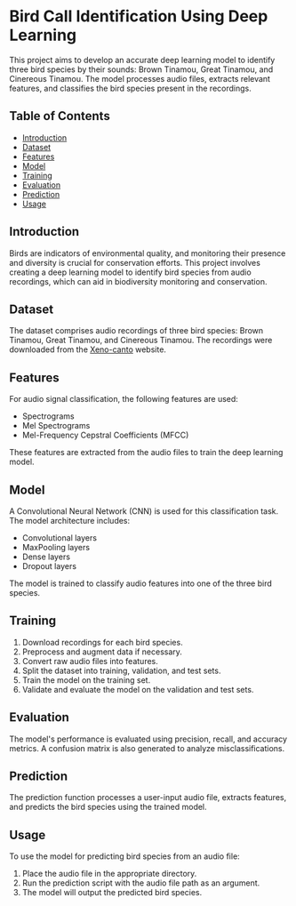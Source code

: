 # Bird Call Identification Using Deep Learning

This project aims to develop an accurate deep learning model to identify three bird species by their sounds: Brown Tinamou, Great Tinamou, and Cinereous Tinamou. The model processes audio files, extracts relevant features, and classifies the bird species present in the recordings.

## Table of Contents
- [Introduction](#introduction)
- [Dataset](#dataset)
- [Features](#features)
- [Model](#model)
- [Training](#training)
- [Evaluation](#evaluation)
- [Prediction](#prediction)
- [Usage](#usage)

## Introduction
Birds are indicators of environmental quality, and monitoring their presence and diversity is crucial for conservation efforts. This project involves creating a deep learning model to identify bird species from audio recordings, which can aid in biodiversity monitoring and conservation.

## Dataset
The dataset comprises audio recordings of three bird species: Brown Tinamou, Great Tinamou, and Cinereous Tinamou. The recordings were downloaded from the [Xeno-canto](https://xeno-canto.org/collection/species/all) website.

## Features
For audio signal classification, the following features are used:
- Spectrograms
- Mel Spectrograms
- Mel-Frequency Cepstral Coefficients (MFCC)

These features are extracted from the audio files to train the deep learning model.

## Model
A Convolutional Neural Network (CNN) is used for this classification task. The model architecture includes:
- Convolutional layers
- MaxPooling layers
- Dense layers
- Dropout layers

The model is trained to classify audio features into one of the three bird species.

## Training
1. Download recordings for each bird species.
2. Preprocess and augment data if necessary.
3. Convert raw audio files into features.
4. Split the dataset into training, validation, and test sets.
5. Train the model on the training set.
6. Validate and evaluate the model on the validation and test sets.

## Evaluation
The model's performance is evaluated using precision, recall, and accuracy metrics. A confusion matrix is also generated to analyze misclassifications.

## Prediction
The prediction function processes a user-input audio file, extracts features, and predicts the bird species using the trained model.

## Usage
To use the model for predicting bird species from an audio file:
1. Place the audio file in the appropriate directory.
2. Run the prediction script with the audio file path as an argument.
3. The model will output the predicted bird species.